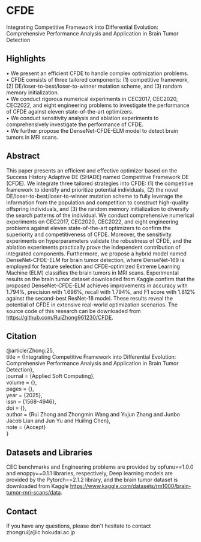 # CFDE
Integrating Competitive Framework into Differential Evolution: Comprehensive Performance Analysis and Application in Brain Tumor Detection

## Highlights
• We present an efficient CFDE to handle complex optimization problems.  
• CFDE consists of three tailored components: (1) competitive framework, (2) DE/loser-to-best/loser-to-winner mutation scheme, and (3) random memory initialization.  
• We conduct rigorous numerical experiments in CEC2017, CEC2020, CEC2022, and eight engineering problems to investigate the performance of CFDE against eleven state-of-the-art optimizers.  
• We conduct sensitivity analysis and ablation experiments to comprehensively investigate the performance of CFDE.  
• We further propose the DenseNet-CFDE-ELM model to detect brain tumors in MRI scans.  


## Abstract
This paper presents an efficient and effective optimizer based on the Success History Adaptive DE (SHADE) named Competitive Framework DE (CFDE). We integrate three tailored strategies into CFDE: (1) the competitive framework to identify and prioritize potential individuals, (2) the novel DE/loser-to-best/loser-to-winner mutation scheme to fully leverage the information from the population and competition to construct high-quality offspring individuals, and (3) the random memory initialization to diversify the search patterns of the individual. We conduct comprehensive numerical experiments on CEC2017, CEC2020, CEC2022, and eight engineering problems against eleven state-of-the-art optimizers to confirm the superiority and competitiveness of CFDE. Moreover, the sensitivity experiments on hyperparameters validate the robustness of CFDE, and the ablation experiments practically prove the independent contribution of integrated components. Furthermore, we propose a hybrid model named DenseNet-CFDE-ELM for brain tumor detection, where DenseNet-169 is employed for feature selection and CFDE-optimized Extreme Learning Machine (ELM) classifies the brain tumors in MRI scans. Experimental results on the brain tumor dataset downloaded from Kaggle confirm that the proposed DenseNet-CFDE-ELM achieves improvements in accuracy with 1.794\%, precision with 1.696\%, recall with 1.794\%, and F1 score with 1.812\% against the second-best ResNet-18 model. These results reveal the potential of CFDE in extensive real-world optimization scenarios. The source code of this research can be downloaded from https://github.com/RuiZhong961230/CFDE.
## Citation
@article{Zhong:25,  
title = {Integrating Competitive Framework into Differential Evolution: Comprehensive Performance Analysis and Application in Brain Tumor Detection},  
journal = {Applied Soft Computing},  
volume = {},  
pages = {},  
year = {2025},  
issn = {1568-4946},  
doi = {},  
author = {Rui Zhong and Zhongmin Wang and Yujun Zhang and Junbo Jacob Lian and Jun Yu and Huiling Chen},  
note = {Accept}  
}

## Datasets and Libraries
CEC benchmarks and Engineering problems are provided by opfunu==1.0.0 and enoppy==0.1.1 libraries, respectively, Deep learning models are provided by the Pytorch==2.1.2 library, and the brain tumor dataset is downloaded from Kaggle https://www.kaggle.com/datasets/rm1000/brain-tumor-mri-scans/data.

## Contact
If you have any questions, please don't hesitate to contact zhongrui[a]iic.hokudai.ac.jp


